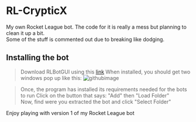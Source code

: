 # RL-CrypticX
My own Rocket League bot. The code for it is really a mess but planning to clean it up a bit.<br>
Some of the stuff is commented out due to breaking like dodging. 

## Installing the bot
> Download RLBotGUI using this [link](https://github.com/RLBot/RLBotGUI/releases/download/v1.0/RLBotGUI.msi)
> When installed, you should get two windows pop up like this:
![githubimage](https://github.com/user-attachments/assets/efd8a677-22e4-4a11-a7aa-202f9d9b4ad8)

> Once, the program has installed its requirements needed for the bots to run
> Click on the button that says: "Add" then "Load Folder"<br>
> Now, find were you extracted the bot and click "Select Folder"

Enjoy playing with version 1 of my Rocket League bot
